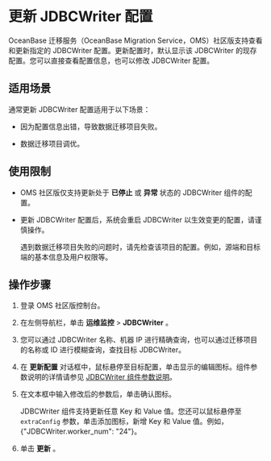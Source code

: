 更新 JDBCWriter 配置 
=====================================

OceanBase 迁移服务（OceanBase Migration Service，OMS）社区版支持查看和更新指定的 JDBCWriter 配置。更新配置时，默认显示该 JDBCWriter 的现存配置。您可以直接查看配置信息，也可以修改 JDBCWriter 配置。

适用场景 
-------------------------

通常更新 JDBCWriter 配置适用于以下场景：

* 因为配置信息出错，导致数据迁移项目失败。

  

* 数据迁移项目调优。

  




使用限制 
-------------------------

* OMS 社区版仅支持更新处于 **已停止** 或 **异常** 状态的 JDBCWriter 组件的配置。

  

* 更新 JDBCWriter 配置后，系统会重启 JDBCWriter 以生效变更的配置，请谨慎操作。

  遇到数据迁移项目失败的问题时，请先检查该项目的配置。例如，源端和目标端的基本信息及用户权限等。
  




操作步骤 
-------------------------

1. 登录 OMS 社区版控制台。

   

2. 在左侧导航栏，单击 **运维监控** \> **JDBCWriter** 。

   

3. 您可以通过 JDBCWriter 名称、机器 IP 进行精确查询，也可以通过迁移项目的名称或 ID 进行模糊查询，查找目标 JDBCWriter。

   

4. 在 **更新配置** 对话框中，鼠标悬停至目标配置，单击显示的编辑图标。组件参数说明的详情请参见 [JDBCWriter 组件参数说明](/zh-CN/7.o-m-and-monitoring/7.description-of-component-parameters/2.jdbcwriter-parameters.md)。

   

5. 在文本框中输入修改后的参数后，单击确认图标。

   JDBCWriter 组件支持更新任意 Key 和 Value 值。您还可以鼠标悬停至 `extraConfig` 参数，单击添加图标，新增 Key 和 Value 值。例如，{"JDBCWriter.worker_num": "24"}。
   

6. 单击 **更新** 。

   



